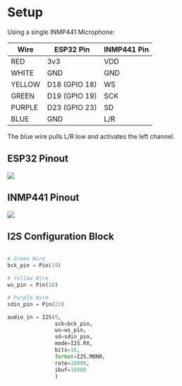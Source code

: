 # Setup

Using a single INMP441 Microphone:

| Wire | ESP32 Pin | INMP441 Pin |
|----|----| --- |
| RED | 3v3  | VDD |
| WHITE | GND  | GND |
| YELLOW | D18 (GPIO 18)  | WS|
| GREEN | D19 (GPIO 19) | SCK |
| PURPLE | D23 (GPIO 23) | SD |
| BLUE | GND | L/R |

The blue wire pulls L/R low and activates the left
channel.

## ESP32 Pinout
![](../../images/esp32-micro-speech-board-setup.png)

## INMP441 Pinout
![](../../images/esp32-micro-speech-inmp441-setup.png)

## I2S Configuration Block

```python

# Green Wire
bck_pin = Pin(19)

# Yellow Wire
ws_pin = Pin(18)

# Purple Wire
sdin_pin = Pin(23)

audio_in = I2S(0,
               sck=bck_pin,
               ws=ws_pin,
               sd=sdin_pin,
               mode=I2S.RX,
               bits=16,
               format=I2S.MONO,
               rate=16000,
               ibuf=16000
               )
```

